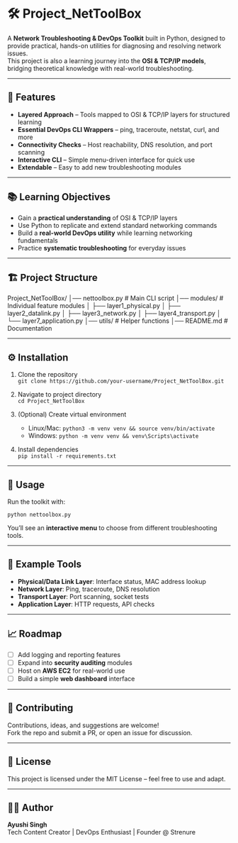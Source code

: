 # 🛠️ Project_NetToolBox

A **Network Troubleshooting & DevOps Toolkit** built in Python, designed to provide practical, hands-on utilities for diagnosing and resolving network issues.  
This project is also a learning journey into the **OSI & TCP/IP models**, bridging theoretical knowledge with real-world troubleshooting.

---

## 📌 Features

- **Layered Approach** – Tools mapped to OSI & TCP/IP layers for structured learning  
- **Essential DevOps CLI Wrappers** – ping, traceroute, netstat, curl, and more  
- **Connectivity Checks** – Host reachability, DNS resolution, and port scanning  
- **Interactive CLI** – Simple menu-driven interface for quick use  
- **Extendable** – Easy to add new troubleshooting modules  

---

## 📚 Learning Objectives

- Gain a **practical understanding** of OSI & TCP/IP layers  
- Use Python to replicate and extend standard networking commands  
- Build a **real-world DevOps utility** while learning networking fundamentals  
- Practice **systematic troubleshooting** for everyday issues  

---

## 🏗️ Project Structure

Project_NetToolBox/
│── nettoolbox.py # Main CLI script
│── modules/ # Individual feature modules
│ ├── layer1_physical.py
│ ├── layer2_datalink.py
│ ├── layer3_network.py
│ ├── layer4_transport.py
│ └── layer7_application.py
│── utils/ # Helper functions
│── README.md # Documentation


---

## ⚙️ Installation

1. Clone the repository  
   `git clone https://github.com/your-username/Project_NetToolBox.git`

2. Navigate to project directory  
   `cd Project_NetToolBox`

3. (Optional) Create virtual environment  
   - Linux/Mac: `python3 -m venv venv && source venv/bin/activate`  
   - Windows: `python -m venv venv && venv\Scripts\activate`

4. Install dependencies  
   `pip install -r requirements.txt`

---

## 🚀 Usage

Run the toolkit with:

`python nettoolbox.py`

You’ll see an **interactive menu** to choose from different troubleshooting tools.

---

## 🧩 Example Tools

- **Physical/Data Link Layer**: Interface status, MAC address lookup  
- **Network Layer**: Ping, traceroute, DNS resolution  
- **Transport Layer**: Port scanning, socket tests  
- **Application Layer**: HTTP requests, API checks  

---

## 📈 Roadmap

- [ ] Add logging and reporting features  
- [ ] Expand into **security auditing** modules  
- [ ] Host on **AWS EC2** for real-world use  
- [ ] Build a simple **web dashboard** interface  

---

## 🤝 Contributing

Contributions, ideas, and suggestions are welcome!  
Fork the repo and submit a PR, or open an issue for discussion.

---

## 📜 License

This project is licensed under the MIT License – feel free to use and adapt.

---

## 👩‍💻 Author

**Ayushi Singh**  
Tech Content Creator | DevOps Enthusiast | Founder @ Strenure
